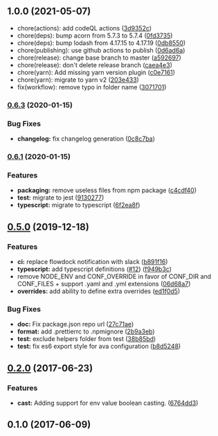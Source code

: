 ## 1.0.0 (2021-05-07)

* chore(actions): add codeQL actions ([3d9352c](https://github.com/ekino/node-config/commit/3d9352c))
* chore(deps): bump acorn from 5.7.3 to 5.7.4 ([0fd3735](https://github.com/ekino/node-config/commit/0fd3735))
* chore(deps): bump lodash from 4.17.15 to 4.17.19 ([0db8550](https://github.com/ekino/node-config/commit/0db8550))
* chore(publishing): use github actions to publish ([0d6ad6a](https://github.com/ekino/node-config/commit/0d6ad6a))
* chore(release): change base branch to master ([a592697](https://github.com/ekino/node-config/commit/a592697))
* chore(release): don't delete release branch ([caea4e3](https://github.com/ekino/node-config/commit/caea4e3))
* chore(yarn): Add missing yarn version plugin ([c0e7161](https://github.com/ekino/node-config/commit/c0e7161))
* chore(yarn): migrate to yarn v2 ([203e433](https://github.com/ekino/node-config/commit/203e433))
* fix(workflow): remove typo in folder name ([3071701](https://github.com/ekino/node-config/commit/3071701))



### [0.6.3](https://github.com/ekino/node-config/compare/v0.6.1...v0.6.3) (2020-01-15)


### Bug Fixes

* **changelog:** fix changelog generation ([0c8c7ba](https://github.com/ekino/node-config/commit/0c8c7bae784461ac92bc837943e74ae33cce6b18))

### [0.6.1](https://github.com/ekino/node-config/compare/v0.5.0...v0.6.1) (2020-01-15)


### Features

* **packaging:** remove useless files from npm package ([c4cdf40](https://github.com/ekino/node-config/commit/c4cdf402bd94462467f23900cbf7742d0781da2f))
* **test:** migrate to jest ([9130277](https://github.com/ekino/node-config/commit/91302772ecbc23f8d4ad0cce621a682f1bda501e))
* **typescript:** migrate to typescript ([6f2ea8f](https://github.com/ekino/node-config/commit/6f2ea8f4f5176ab1c81400dd03b888ce0f29f167))

## [0.5.0](https://github.com/ekino/node-config/compare/v0.2.0...v0.5.0) (2019-12-18)


### Features

* **ci:** replace flowdock notification with slack ([b891f16](https://github.com/ekino/node-config/commit/b891f16bb1dcf14a0528790f1ee36b5894472d14))
* **typescript:** add typescript definitions ([#12](https://github.com/ekino/node-config/issues/12)) ([f949b3c](https://github.com/ekino/node-config/commit/f949b3cdafe8074d6c334da0c11b8b42aa3d97a7))
* remove NODE_ENV and CONF_OVERRIDE in favor of CONF_DIR and CONF_FILES + support .yaml and .yml extensions ([06d68a7](https://github.com/ekino/node-config/commit/06d68a7bcc472b37b9f92f7345bdd8349ae5fbf5))
* **overrides:** add ability to define extra overrides ([ed1f0d5](https://github.com/ekino/node-config/commit/ed1f0d5a750ad7b10d9845394313c09bc13890d4))


### Bug Fixes

* **doc:** Fix package.json repo url ([27c71ae](https://github.com/ekino/node-config/commit/27c71aef9fcfbfb8f54bcc291617e185ba4c86cb))
* **format:** add .prettierrc to .npmignore ([2b9a3eb](https://github.com/ekino/node-config/commit/2b9a3eb25615621d1c66ae9aaee77ffe07189606))
* **test:** exclude helpers folder from test ([38b85bd](https://github.com/ekino/node-config/commit/38b85bde25b4476633a65a457a74f465a044facf))
* **test:** fix es6 export style for ava configuration ([b8d5248](https://github.com/ekino/node-config/commit/b8d5248a3b77c743a9d99dee3a39e3c70fbc8734))

## [0.2.0](https://github.com/ekino/node-config/compare/v0.1.0...v0.2.0) (2017-06-23)


### Features

* **cast:** Adding support for env value boolean casting. ([6764dd3](https://github.com/ekino/node-config/commit/6764dd36d655ac7ef8f0196f61358117236dac97))

## 0.1.0 (2017-06-09)

